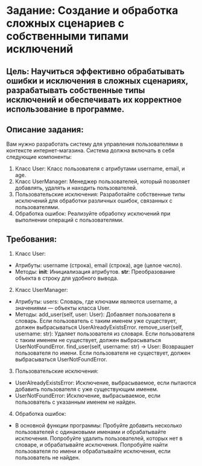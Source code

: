 # Задание: Создание и обработка сложных сценариев с собственными типами исключений

## Цель: Научиться эффективно обрабатывать ошибки и исключения в сложных сценариях, разрабатывать собственные типы исключений и обеспечивать их корректное использование в программе.

## Описание задания:
Вам нужно разработать систему для управления пользователями в контексте интернет-магазина. Система должна включать в себя следующие компоненты:
1.	Класс User: Класс пользователя с атрибутами username, email, и age.
2.	Класс UserManager: Менеджер пользователей, который позволяет добавлять, удалять и находить пользователей.
3.	Пользовательские исключения: Разработайте собственные типы исключений для обработки различных ошибок, связанных с пользователями.
4.	Обработка ошибок: Реализуйте обработку исключений при выполнении операций с пользователями.

## Требования:
1.	Класс User:
*	Атрибуты: username (строка), email (строка), age (целое число).
*	Методы:
    __init__: Инициализация атрибутов.
	__str__: Преобразование объекта в строку для удобного вывода.
2.	Класс UserManager:
*	Атрибуты:
    users: Словарь, где ключами являются username, а значениями — объекты класса User.
*	Методы:
	add_user(self, user: User): Добавляет пользователя в словарь. Если пользователь с таким именем уже существует, должен выбрасываться UserAlreadyExistsError.
	remove_user(self, username: str): Удаляет пользователя из словаря. Если пользователя с таким именем не существует, должен выбрасываться UserNotFoundError.
	find_user(self, username: str) -> User: Возвращает пользователя по имени. Если пользователя не существует, должен выбрасываться UserNotFoundError.
3.	Пользовательские исключения:
*	UserAlreadyExistsError: Исключение, выбрасываемое, если пытаются добавить пользователя с уже существующим именем.
*	UserNotFoundError: Исключение, выбрасываемое, если пользователь с указанным именем не найден.
4.	Обработка ошибок:
*	В основной функции программы:
	Пробуйте добавить несколько пользователей с одинаковыми именами и обрабатывайте исключения.
	Попробуйте удалить пользователей, которых нет в словаре, и обрабатывайте исключения.
	Попробуйте найти пользователя по имени и обрабатывайте исключения, если пользователь не найден.

